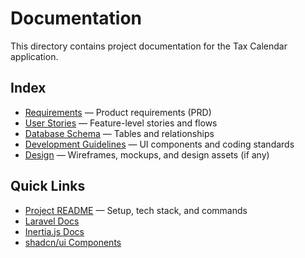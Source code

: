# Documentation

This directory contains project documentation for the Tax Calendar application.

## Index
- [Requirements](./requirements.md) — Product requirements (PRD)
- [User Stories](./user-stories.md) — Feature-level stories and flows
- [Database Schema](./database-schema.md) — Tables and relationships
- [Development Guidelines](./development-guidelines.md) — UI components and coding standards
- [Design](./design/) — Wireframes, mockups, and design assets (if any)

## Quick Links
- [Project README](../README.md) — Setup, tech stack, and commands
- [Laravel Docs](https://laravel.com/docs)
- [Inertia.js Docs](https://inertiajs.com/)
- [shadcn/ui Components](https://ui.shadcn.com/)
